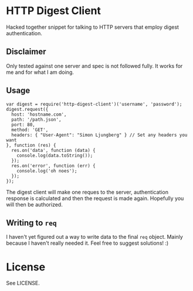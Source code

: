 # HTTP Digest Client

Hacked together snippet for talking to HTTP servers that employ digest
authentication.

## Disclaimer

Only tested against one server and spec is not followed fully. It works for me
and for what I am doing.

## Usage

    var digest = require('http-digest-client')('username', 'password');
    digest.request({
      host: 'hostname.com',
      path: '/path.json',
      port: 80,
      method: 'GET',
      headers: { "User-Agent": "Simon Ljungberg" } // Set any headers you want
    }, function (res) {
      res.on('data', function (data) {
        console.log(data.toString());
      });
      res.on('error', function (err) {
        console.log('oh noes');
      });
    });

The digest client will make one reques to the server, authentication response
is calculated and then the request is made again. Hopefully you will then
be authorized.

## Writing to `req`

I haven't yet figured out a way to write data to the final `req` object.
Mainly because I haven't really needed it. Feel free to suggest solutions! :)

# License

See LICENSE.

